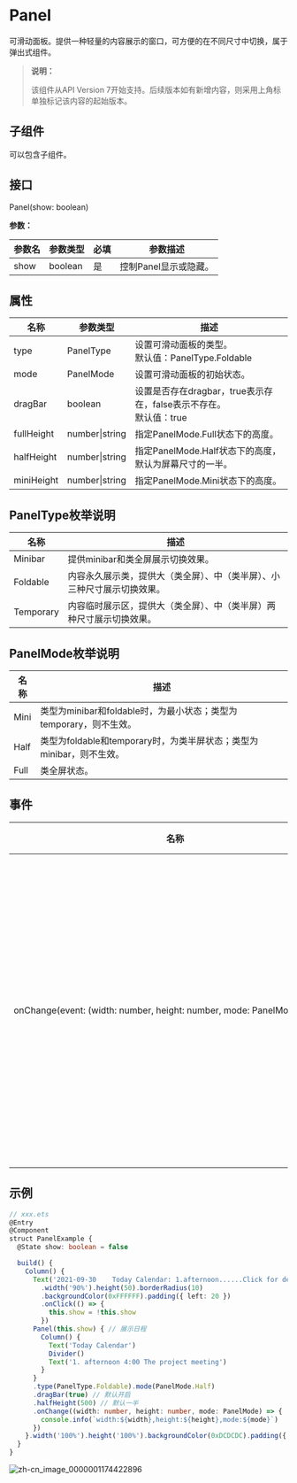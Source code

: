 # Panel

可滑动面板。提供一种轻量的内容展示的窗口，可方便的在不同尺寸中切换，属于弹出式组件。

>  **说明：**
>
>  该组件从API Version 7开始支持。后续版本如有新增内容，则采用上角标单独标记该内容的起始版本。


## 子组件

可以包含子组件。


## 接口

Panel(show: boolean)

**参数：**

| 参数名 | 参数类型 | 必填 | 参数描述              |
| ------ | -------- | ---- | --------------------- |
| show   | boolean  | 是   | 控制Panel显示或隐藏。 |

## 属性

| 名称       | 参数类型       | 描述                                                         |
| ---------- | -------------- | ------------------------------------------------------------ |
| type       | PanelType      | 设置可滑动面板的类型。<br/>默认值：PanelType.Foldable        |
| mode       | PanelMode      | 设置可滑动面板的初始状态。                                   |
| dragBar    | boolean        | 设置是否存在dragbar，true表示存在，false表示不存在。<br/>默认值：true |
| fullHeight | number\|string | 指定PanelMode.Full状态下的高度。                             |
| halfHeight | number\|string | 指定PanelMode.Half状态下的高度，默认为屏幕尺寸的一半。       |
| miniHeight | number\|string | 指定PanelMode.Mini状态下的高度。                             |

## PanelType枚举说明

| 名称        | 描述                                   |
| --------- | ------------------------------------ |
| Minibar   | 提供minibar和类全屏展示切换效果。                 |
| Foldable  | 内容永久展示类，提供大（类全屏）、中（类半屏）、小三种尺寸展示切换效果。 |
| Temporary | 内容临时展示区，提供大（类全屏）、中（类半屏）两种尺寸展示切换效果。   |

## PanelMode枚举说明

| 名称   | 描述                                       |
| ---- | ---------------------------------------- |
| Mini | 类型为minibar和foldable时，为最小状态；类型为temporary，则不生效。 |
| Half | 类型为foldable和temporary时，为类半屏状态；类型为minibar，则不生效。 |
| Full | 类全屏状态。                                   |

## 事件

| 名称                                                         | 功能描述                                                     |
| ------------------------------------------------------------ | ------------------------------------------------------------ |
| onChange(event:&nbsp;(width:&nbsp;number,&nbsp;height:&nbsp;number,&nbsp;mode:&nbsp;PanelMode)&nbsp;=&gt;&nbsp;void) | 当可滑动面板发生状态变化时触发，&nbsp;返回的height值为内容区高度值，当dragbar属性为true时，panel本身的高度值为dragbar高度加上内容区高度。 |


## 示例

```ts
// xxx.ets
@Entry
@Component
struct PanelExample {
  @State show: boolean = false

  build() {
    Column() {
      Text('2021-09-30    Today Calendar: 1.afternoon......Click for details')
        .width('90%').height(50).borderRadius(10)
        .backgroundColor(0xFFFFFF).padding({ left: 20 })
        .onClick(() => {
          this.show = !this.show
        })
      Panel(this.show) { // 展示日程
        Column() {
          Text('Today Calendar')
          Divider()
          Text('1. afternoon 4:00 The project meeting')
        }
      }
      .type(PanelType.Foldable).mode(PanelMode.Half)
      .dragBar(true) // 默认开启
      .halfHeight(500) // 默认一半
      .onChange((width: number, height: number, mode: PanelMode) => {
        console.info(`width:${width},height:${height},mode:${mode}`)
      })
    }.width('100%').height('100%').backgroundColor(0xDCDCDC).padding({ top: 5 })
  }
}
```

![zh-cn_image_0000001174422896](figures/zh-cn_image_0000001174422896.gif)
